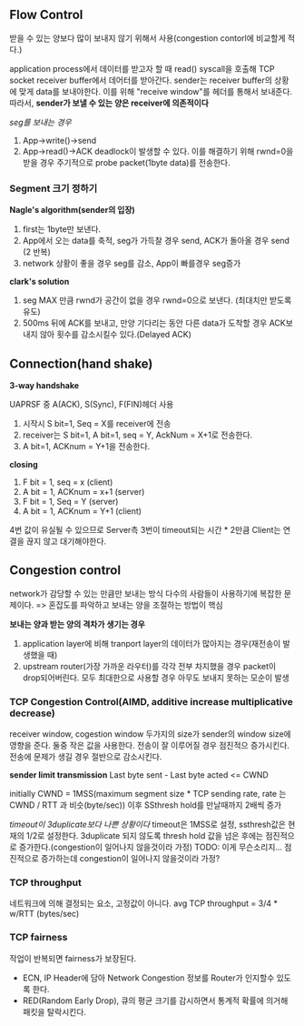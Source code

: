 ## Flow Control
받을 수 있는 양보다 많이 보내지 않기 위해서 사용(congestion contorl에 비교할게 적다.)

application process에서 데이터를 받고자 할 때 read() syscall을 호출해 TCP socket receiver buffer에서 데어터를 받아간다.
sender는 receiver buffer의 상황에 맞게 data를 보내야한다.
이를 위해 "receive window"를 헤더를 통해서 보내준다.
따라서, **sender가 보낼 수 있는 양은 receiver에 의존적이다**

*seg를 보내는 경우*
1. App->write()->send
2. App->read()->ACK
deadlock이 발생할 수 있다.
이를 해결하기 위해 rwnd=0을 받을 경우 주기적으로 probe packet(1byte data)를 전송한다.

### Segment 크기 정하기

**Nagle's algorithm(sender의 입장)**
1. first는 1byte만 보낸다.
2. App에서 오는 data를 축적, seg가 가득찰 경우 send, ACK가 돌아올 경우 send (2 반복)
3. network 상황이 좋을 경우 seg를 감소, App이 빠를경우 seg증가

**clark's solution**
1. seg MAX 만큼 rwnd가 공간이 없을 경우 rwnd=0으로 보낸다. (최대치만 받도록 유도)
2. 500ms 뒤에 ACK를 보내고, 만양 기다리는 동안 다른 data가 도착할 경우 ACK보내지 않아 횟수를 감소시킬수 있다.(Delayed ACK)

## Connection(hand shake)
**3-way handshake**

UAPRSF 중 A(ACK), S(Sync), F(FIN)헤더 사용
1. 시작시 S bit=1, Seq = X를 receiver에 전송
2. receiver는 S bit=1, A bit=1, seq = Y, AckNum = X+1로 전송한다.
3. A bit=1, ACKnum = Y+1을 전송한다.

**closing**
1. F bit = 1, seq = x (client)
2. A bit = 1, ACKnum = x+1 (server)
3. F bit = 1, Seq = Y (server)
4. A bit = 1, ACKnum = Y+1 (client)

4번 값이 유실될 수 있으므로 Server측 3번이 timeout되는 시간 * 2만큼 Client는 연결을 끊지 않고 대기해야한다.

## Congestion control
network가 감당할 수 있는 만큼만 보내는 방식
다수의 사람들이 사용하기에 복잡한 문제이다.
=> 혼잡도를 파악하고 보내는 양을 조절하는 방법이 핵심

**보내는 양과 받는 양의 격차가 생기는 경우**
1. application layer에 비해 tranport layer의 데이터가 많아지는 경우(재전송이 발생했을 때)
2. upstream router(가장 가까운 라우터)를 각각 전부 차지했을 경우 packet이 drop되어버린다.
모두 최대한으로 사용할 경우 아무도 보내지 못하는 모순이 발생

### TCP Congestion Control(AIMD, additive increase multiplicative decrease)
receiver window, cogestion window 두가지의 size가 sender의 window size에 영향을 준다. 둘중 작은 값을 사용한다.
전송이 잘 이루어질 경우 점진적으 증가시킨다.
전송에 문제가 생길 경우 절반으로 감소시킨다.

**sender limit transmission**
Last byte sent - Last byte acted <= CWND

initially CWND = 1MSS(maximum segment size * TCP sending rate, rate 는 CWND / RTT 과 비슷(byte/sec))
이후 SSthresh hold를 만날때까지 2배씩 증가

*timeout이 3duplicate보다 나쁜 상황이다*
timeout은 1MSS로 설정, ssthresh값은 현재의 1/2로 설정한다.
3duplicate 되지 않도록 thresh hold 값을 넘은 후에는 점진적으로 증가한다.(congestion이 일어나지 않을것이라 가정)
TODO: 이게 무슨소리지... 점진적으로 증가하는데 congestion이 일어나지 않을것이라 가정?

### TCP throughput
네트워크에 의해 결정되는 요소, 고정값이 아니다.
avg TCP throughput = 3/4 * w/RTT (bytes/sec)

### TCP fairness
작업이 반복되면 fairness가 보장된다.
- ECN, IP Header에 담아 Network Congestion 정보를 Router가 인지할수 있도록 한다.
- RED(Random Early Drop), 큐의 평균 크기를 감시하면서 통계적 확률에 의거해 패킷을 탈락시킨다.